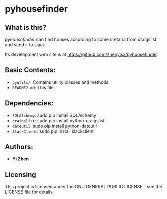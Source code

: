 <!-- # pyutils
A collection of utility functions, including string processing, regular expressions, text understanding. -->

# pyhousefinder

## What is this?

*pyhousefinder* can find houses according to some cretaria from craigslist and send it to slack.

<!-- a LaTeX document class meant for using with a University of Alaska Fairbanks-style thesis. It would be used like so:

    \documentclass{uafthesis} -->

Its development web site is at <https://github.com/zhenyisx/pyhousefinder>.

## Basic Contents:

<!-- * `uafthesis.cls`: The class file itself.
* `bib_styles/`: A few common bibliography styles for BibTeX:
    * `/agufull08.bst` is the 2008 edition of the AGU bibliography style
    * `unsrtabbrv3.bst` is a style written by one of the authors of `uafthesis.cls`. -->
<!-- * `server.py`: Contains classes and methods for a http server. -->
* `pyutils/`: Contains utility classes and methods.
* `README2.md`: This file.


## Dependencies:

* `SQLAlchemy`: sudo pip install SQLAlchemy
* `craigslist`: sudo pip install python-craigslist 
* `dateutil`: sudo pip install python-dateutil
* `SlackClient`: sudo pip install slackclient


<!-- ## Branches:

* `master` is the main branch, and is based on the 2004 thesis class.
 * `2006` is a side branch which contains Ryan Woodard's 2006 version of `uafthesis.cls` which also tackled the missing "page" headers problem. A cursory analysis based on `diff uafthesis2004.cls uafthesis2006.cls` indicates that my solution to the "page heading" problem is probably better/easier. However, I may be wrong, and I really appreciate Ryan's work, so it's included in its own branch.  -->

<!-- ## Help -->

<!-- If you don't know how to use LaTeX or need general support, I would recommend the following resources for learning and asking questions:

* <http://en.wikibooks.org/wiki/LaTeX>
* <http://tex.stackexchange.com>
* <irc://freenode.net/#latex>

For questions directly pertaining to `uafthesis.tex`, refer to `example/example.pdf` or contact the latest author via [github](https://github.com/jesusabdullah/uafthesis/issues), twitter (http://twitter.com/jesusabdullah) or [email](email:josh.holbrook@gmail.com). -->

<!-- ## Call to Arms

If you're a UAF student writing a thesis in LaTeX and have some improvements to
make, you should do so and share! `uafthesis.cls` could honestly use some TLC.

If you would like to use Github, here's the process for submitting changes:

2. Fork this project. There's a button on the upper-right corner of the main page.
3. *git clone* your new repository.
4. Make changes.
5. *git commit -m"Some changes I made for great justice."*
6. *git push origin master*
7. Hit me up with a pull request. This is also on the upper-right corner of the main page.

If you would rather not use git (if, for example, version control is scary and
confusing), feel free to contact me at josh.holbrook@gmail.com and we can find 
another way of updating the class file. -->

## Authors:

* **Yi Zhen**   


## Licensing

This project is licensed under the GNU GENERAL PUBLIC LICENSE - see the [LICENSE](LICENSE) file for details
<!-- Nothing is included with the original bundle, but based on the sources of the original latex materials, it's safe to say (imo) that the project is covered by the [**LaTeX Project Public License**](http://www.latex-project.org/lppl.txt). -->